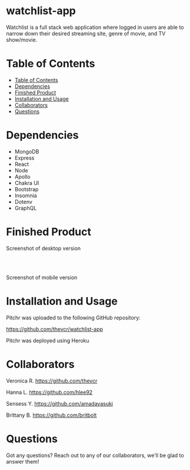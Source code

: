 # watchlist-app

Watchlist is a full stack web application where logged in users are able to narrow down their desired streaming site, genre of movie, and TV show/movie. 

# Table of Contents 
- [Table of Contents](#table-of-contents)
- [Dependencies](#dependencies)
- [Finished Product](#finished-product)
- [Installation and Usage](#installation-and-usage)
- [Collaborators](#collaborators)
- [Questions](#questions)


# Dependencies
- MongoDB 
- Express
- React
- Node
- Apollo
- Chakra UI
- Bootstrap
- Insomnia
- Dotenv
- GraphQL




# Finished Product
Screenshot of desktop version



<br></br>

Screenshot of mobile version




# Installation and Usage
Pitchr was uploaded to the following GitHub repository:

https://github.com/thevcr/watchlist-app


Pitchr was deployed using Heroku

# Collaborators
Veronica R. https://github.com/thevcr

Hanna L. https://github.com/hlee92

Sensess Y. https://github.com/amadayasuki

Brittany B. https://github.com/britbolt


# Questions
Got any questions? Reach out to any of our collaborators, we'll be glad to answer them!





